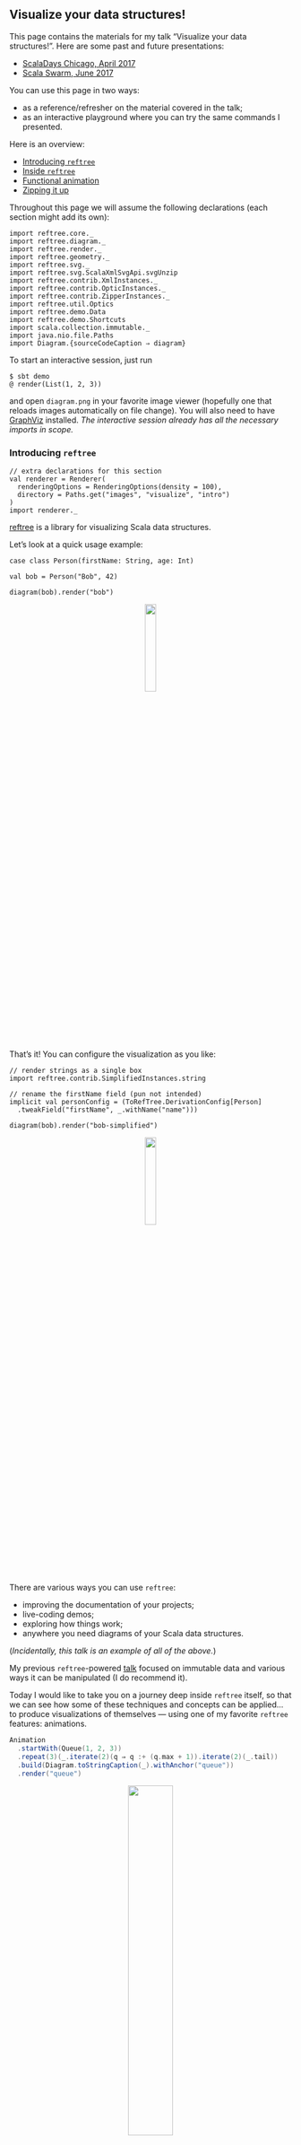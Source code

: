 ## Visualize your data structures!

This page contains the materials for my talk “Visualize your data structures!”.
Here are some past and future presentations:

* [ScalaDays Chicago, April 2017](http://event.scaladays.org/scaladays-chicago-2017#!#schedulePopupExtras-8067)
* [Scala Swarm, June 2017](http://scala-swarm.org/)

You can use this page in two ways:

* as a reference/refresher on the material covered in the talk;
* as an interactive playground where you can try the same commands I presented.

Here is an overview:

* [Introducing `reftree`](#introducing-reftree)
* [Inside `reftree`](#inside-reftree)
* [Functional animation](#functional-animation)
* [Zipping it up](#zipping-it-up)

Throughout this page we will assume the following
declarations (each section might add its own):

```tut:silent
import reftree.core._
import reftree.diagram._
import reftree.render._
import reftree.geometry._
import reftree.svg._
import reftree.svg.ScalaXmlSvgApi.svgUnzip
import reftree.contrib.XmlInstances._
import reftree.contrib.OpticInstances._
import reftree.contrib.ZipperInstances._
import reftree.util.Optics
import reftree.demo.Data
import reftree.demo.Shortcuts
import scala.collection.immutable._
import java.nio.file.Paths
import Diagram.{sourceCodeCaption ⇒ diagram}
```

To start an interactive session, just run

```
$ sbt demo
@ render(List(1, 2, 3))
```

and open `diagram.png` in your favorite image viewer (hopefully one that
reloads images automatically on file change). You will also need to have
[GraphViz](http://www.graphviz.org/) installed. *The interactive session
already has all the necessary imports in scope.*

### Introducing `reftree`

```tut:silent
// extra declarations for this section
val renderer = Renderer(
  renderingOptions = RenderingOptions(density = 100),
  directory = Paths.get("images", "visualize", "intro")
)
import renderer._
```

[reftree](https://stanch.github.io/reftree) is a library for visualizing Scala data structures.

Let’s look at a quick usage example:

```tut
case class Person(firstName: String, age: Int)

val bob = Person("Bob", 42)

diagram(bob).render("bob")
```

<p align="center"><img src="images/visualize/intro/bob.png" width="20%" /></p>

That’s it! You can configure the visualization as you like:

```tut
// render strings as a single box
import reftree.contrib.SimplifiedInstances.string

// rename the firstName field (pun not intended)
implicit val personConfig = (ToRefTree.DerivationConfig[Person]
  .tweakField("firstName", _.withName("name")))

diagram(bob).render("bob-simplified")
```

<p align="center"><img src="images/visualize/intro/bob-simplified.png" width="20%" /></p>

There are various ways you can use `reftree`:

* improving the documentation of your projects;
* live-coding demos;
* exploring how things work;
* anywhere you need diagrams of your Scala data structures.

(*Incidentally, this talk is an example of all of the above.*)

My previous `reftree`-powered [talk](immutability.md) focused on
immutable data and various ways it can be manipulated (I do recommend it).

Today I would like to take you on a journey deep inside `reftree` itself,
so that we can see how some of these techniques and concepts can be applied...
to produce visualizations of themselves — using one of my favorite `reftree`
features: animations.

```scala
Animation
  .startWith(Queue(1, 2, 3))
  .repeat(3)(_.iterate(2)(q ⇒ q :+ (q.max + 1)).iterate(2)(_.tail))
  .build(Diagram.toStringCaption(_).withAnchor("queue"))
  .render("queue")
```

<p align="center"><img src="images/immutability/data/queue.gif" width="40%" /></p>

### Inside `reftree`

```tut:silent
// extra declarations for this section
import reftree.contrib.SimplifiedInstances.{option, seq, list}

val renderer = Renderer(
  renderingOptions = RenderingOptions(density = 100),
  directory = Paths.get("images", "visualize", "inside")
)
import renderer._
```

First, we need to grasp the basics of `reftree`.

To visualize a value of some type `A`, `reftree` converts it into a data structure
called `RefTree` (surprise!), using a typeclass `ToRefTree[A]`.
For many Scala collections and case classes this is done automagically, using
[shapeless](https://github.com/milessabin/shapeless/wiki/Feature-overview:-shapeless-2.0.0#generic-representation-of-sealed-families-of-case-classes).
(*If you are curious about the magic, take a look at [this file](core/src/main/scala/reftree/core/GenericInstances.scala).*)

What does a `RefTree` look like? The best way to find out is to visualize a `RefTree`
of a `RefTree`!

```tut
diagram(bob.refTree).render("reftree")
```

<p align="center"><img src="images/visualize/inside/reftree.png" width="100%" /></p>

As you can see, it contains values (`Val`) and references (`Ref`).

How do we get from `RefTree` to an image though?
This is where [GraphViz](http://www.graphviz.org/) comes in.
From a `RefTree` we can obtain a graph definition that can be rendered by GraphViz:

```tut
Shortcuts.graph(bob)
```

Going even further, we can ask GraphViz for an [SVG](https://en.wikipedia.org/wiki/Scalable_Vector_Graphics) output:

```tut
Shortcuts.svg(bob)
```

At this point you might be guessing how we can use this as a basis for our animation approach.
Every state of a data structure will be a separate frame in the SVG format.
However, an animation consisting of these frames alone would be too jumpy.
We need to add intermediate frames to smoothly “morph” one frame into another.
With SVG being a vector format, this sounds simple.
We just have to individually morph different aspects of the image:

* graph node positions;
* graph edges and their shapes;
* colors;
* stroke thickness;
* transparency.

Ouch! A sane functional approach would definitely help here :)

### Functional animation

```tut:silent
// extra declarations for this section
val renderer = Renderer(
  renderingOptions = RenderingOptions(density = 100),
  directory = Paths.get("images", "visualize", "animation")
)
import renderer._
```

Let’s start by introducing an abstraction for morphing, or, in other words,
interpolating things of type `A`:

```scala
trait Interpolation[A] {
  def apply(left: A, right: A, time: Double): A
  def sample(left: A, right: A, n: Int, inclusive: Boolean = true): Seq[A]
}
```

(*If you are curious, [here is the actual implementation](core/src/main/scala/reftree/geometry/Interpolation.scala).*)

Once we have an instance of `Interpolation[xml.Node]`, we can generate
as many intermediate frames as we want! But how do we construct this instance?

Consider a lowly floating point number (it can represent an *x* coordinate of some element in our SVG, for example).
There is an obvious way to implement `Interpolation[Double]`, which `reftree` already defines as `Interpolation.double`:

```tut
val numbers = Interpolation.double.sample(0, 10, 5)

diagram(numbers).render("numbers")
```

<p align="center"><img src="images/visualize/animation/numbers.png" width="20%" /></p>

Now if you think about a point in 2D space, it’s just two numbers joined together:

```tut
val point = Point(0, 10)

diagram(point).render("point")
```

<p align="center"><img src="images/visualize/animation/point.png" width="15%" /></p>

Can we use the number interpolation to interpolate these two numbers?
To answer this question, let’s introduce more abstraction
(in a great tradition of functional programming).

A lens `Lens[A, B]` is something that can “focus” on a piece of data of type `B`
inside a data structure of type `A` and provide read-write access to it.
We will use the excellent [Monocle library](https://github.com/julien-truffaut/Monocle)
to create lenses and other optics along the way:

```tut
import monocle.macros.GenLens

val x = GenLens[Point](_.x)
val y = GenLens[Point](_.y)

(diagram(OpticFocus(x, point)).toNamespace("x") +
  diagram(OpticFocus(y, point)).toNamespace("y")).render("x+y")
```

<p align="center"><img src="images/visualize/animation/x+y.png" width="40%" /></p>

Lenses provide several methods to manipulate data:

```tut
x.get(point)
y.set(20)(point)
y.modify(_ + 20)(point)
```

If we can read and write each coordinate field, we can interpolate them separately
and update the point field by field.
We do this by piping `Interpolation.double` through `x` and `y` lenses
and combining the resulting interpolations:

```tut
val pointInterpolation = (
  x.interpolateWith(Interpolation.double) +
  y.interpolateWith(Interpolation.double))

val points = pointInterpolation.sample(Point(0, 0), Point(10, 20), 5)

diagram(points).render("points")
```

<p align="center"><img src="images/visualize/animation/points.png" width="80%" /></p>

Of course, `reftree` already defines this as `Point.interpolation`.

Using the same approach, we can build a polyline interpolator
(assuming the polylines being interpolated consist of equal number of points):

```tut
Data.polyline1
Data.polyline2

val polylineInterpolation = (GenLens[Polyline](_.points)
  .interpolateEachWith(Point.interpolation))

val polylines = polylineInterpolation.sample(Data.polyline1, Data.polyline2, 3)

diagram(polylines).render("polylines")
```

<p align="center"><img src="images/visualize/animation/polylines.png" width="85%" /></p>

We are finally ready to implement our first substantial interpolator: one that morphs graph edges.
*The following approach is inspired by Mike Bostock’s [path tween](https://bl.ocks.org/mbostock/3916621),
however `reftree` puts more emphasis on types and even includes its own
[SVG path parser and simplification algorithm](core/src/main/scala/reftree/geometry/Path.scala).*

The resulting animation should look like this:

<p align="center"><img src="images/visualize/animation/edges-100.gif" width="20%" /></p>

An edge is drawn with an [SVG path](https://developer.mozilla.org/en-US/docs/Web/SVG/Tutorial/Paths),
which consists of several commands, e.g. “move to”, “line to”, “bezier curve to”.
Here is a minimized SVG snippet for an actual edge:

```tut
Data.edge1

diagram(Data.edge1).render("edge")
```

<p align="center"><img src="images/visualize/animation/edge.png" width="80%" /></p>

As you can see, the commands themselves are given in the `d` attribute inside the `path` element
in a rather obscure format. Luckily, we have lenses and other optics at our disposal
to plumb through this mess.

First, let’s get to the `path` element. `reftree` implements a few things that will help us:
* `ScalaXmlSvgApi`, an implementation of several useful SVG operations based on Scala’s `xml.Node`.
  In particular, if offers a CSS selector-like method for matching elements of certain type and/or class.
* An optic that focuses on an element deep inside XML or any other recursive data structure: `Optics.collectFirst`.
  It is actually an `Optional`, not a `Lens`, since the element might be missing.

```tut
val edgePathElement = Optics.collectFirst(ScalaXmlSvgApi.select("path"))

diagram(OpticFocus(edgePathElement, Data.edge1)).render("edgePathElement")
```

<p align="center"><img src="images/visualize/animation/edgePathElement.png" width="80%" /></p>

Next, we need to “descend” to the `d` attribute. Here is where optics really shine:
we can compose `Optional[A, B]` with `Lens[B, C]` to get an `Optional[A, C]`:

```tut
val d = Optics.xmlAttr("d")
val edgePathString = edgePathElement composeLens d

diagram(OpticFocus(edgePathString, Data.edge1)).render("edgePathString")
```

<p align="center"><img src="images/visualize/animation/edgePathString.png" width="80%" /></p>

Next, we will use an isomorphism, another kind of optic, to view
the string as a nice case class:

```tut
Path.stringIso

val edgePath = edgePathString composeIso Path.stringIso

diagram(edgePath.getOption(Data.edge1)).render("edgePath")
```

<p align="center"><img src="images/visualize/animation/edgePath.png" width="85%" /></p>

And finally, another isomorphism takes us from a `Path` to its sampled representation
as a `Polyline`. (*Purists will say that this is not really an isomorphism because
it’s not reversible, but with a lot of points you can get pretty close ;)*)

```tut
Path.polylineIso(points = 4)

def edgePolyline(points: Int) = edgePath composeIso Path.polylineIso(points)

diagram(edgePolyline(4).getOption(Data.edge1)).render("edgePolyline")
```

<p align="center"><img src="images/visualize/animation/edgePolyline.png" width="100%" /></p>

Let’s interpolate!

```tut
def edgeInterpolation(points: Int) = edgePolyline(points).interpolateWith(Polyline.interpolation)

def edges(points: Int, frames: Int) = (Data.edge1 +:
  edgeInterpolation(points).sample(Data.edge1, Data.edge2, frames, inclusive = false) :+
  Data.edge2)

AnimatedGifRenderer.renderAnimatedGif(
  edges(4, 4),
  Paths.get("images", "visualize", "animation", "edges-4.gif"),
  RenderingOptions(density = 200),
  AnimationOptions(framesPerSecond = 1)
)

AnimatedGifRenderer.renderAnimatedGif(
  edges(100, 32),
  Paths.get("images", "visualize", "animation", "edges-100.gif"),
  RenderingOptions(density = 200),
  AnimationOptions(framesPerSecond = 8)
)
```

With 4 points and 4 frames:

<p align="center"><img src="images/visualize/animation/edges-4.gif" width="20%" /></p>

With 100 points and 32 frames:

<p align="center"><img src="images/visualize/animation/edges-100.gif" width="20%" /></p>

*Interpolating the entire image is left as an exercise for the reader,
although the impatient will find the complete implementation
[here](core/src/main/scala/reftree/svg/SvgGraphAnimation.scala).*

Notice that we never touched XML directly.
In fact, equipped with the same set of optics for another format or representation
([scala-js?](https://www.scala-js.org/)),
we would be able to operate on it without changing the code too much.
This goes to show the flexibility and usefulness of optics.

### Zipping it up

```tut:silent
// extra declarations for this section
val renderer = Renderer(
  renderingOptions = RenderingOptions(density = 100),
  directory = Paths.get("images", "visualize", "zippers")
)
import renderer._
```

In the previous section we saw `Optics.collectFirst` — an optic that is able to perform
modifications deep inside SVG. How do we go about implementing something like this,
or, more generally, how do we edit recursive data structures such as XML?

This solution is called a “Zipper”, and was introduced by Gérard Huet in 1997.
It consists of a “cursor” pointing to a location anywhere in a tree — “current focus”.
The cursor can be moved freely with operations like `moveDownLeft`, `moveRight`, `moveUp`, etc.
Current focus can be updated, deleted, or new nodes can be inserted to its left or right.
Zippers are immutable, and every operation returns a new Zipper.
All the changes made to the tree can be committed, yielding a new modified version of the original tree.

My [zipper library](https://github.com/stanch/zipper#zipper--an-implementation-of-huets-zipper)
provides a few useful movements and operations. Just like optics, it’s rather generic and flexible.
The zipper can operate on any type, as long as an instance of the `Unzip` typeclass is available,
which can be automatically derived in many cases.
(*Note that the derivation of `Unzip` for SVG can be found
[here](core/src/main/scala/reftree/svg/package.scala).*)

Consider a simple XML tree:

```tut
Data.simpleXml

diagram(Data.simpleXml).render("simpleXml")
```

<p align="center"><img src="images/visualize/zippers/simpleXml.png" width="80%" /></p>

When we wrap a Zipper around this tree, it does not look very interesting yet:

```tut
import zipper.Zipper

val zipper1 = Zipper(Data.simpleXml)

(diagram(Data.simpleXml) + diagram(zipper1)).render("zipper1")
```

<p align="center"><img src="images/visualize/zippers/zipper1.png" width="80%" /></p>

We can see that it just points to the original tree.
In this case the focus is the root of the tree, which has no siblings,
and the parent zipper does not exist, since we are at the top level.

To move down the tree, we “unzip” it, separating the child nodes into
the focused node and its left and right siblings:

```tut
val zipper2 = zipper1.moveDownLeft

(diagram(zipper1) + diagram(zipper2)).render("zipper1+2")
```

<p align="center"><img src="images/visualize/zippers/zipper1+2.png" width="80%" /></p>

The new Zipper links to the old one,
which will allow us to return to the root of the tree when we are done applying changes.
This link however prevents us from seeing the picture clearly.
Let’s look at the second zipper alone:

```tut
diagram(zipper2).render("zipper2b")
```

<p align="center"><img src="images/visualize/zippers/zipper2b.png" width="70%" /></p>

Great! We have `2` in focus and `3, 4, 5` as right siblings. What happens if we move right a bit?

```tut
val zipper3 = zipper2.moveRightBy(2)

diagram(zipper3).render("zipper3")
```

<p align="center"><img src="images/visualize/zippers/zipper3.png" width="70%" /></p>

This is interesting! Notice that the left siblings are “inverted”.
This allows to move left and right in constant time, because the sibling
adjacent to the focus is always at the head of the list.

This also allows us to insert new siblings easily:

```tut
val zipper4 = zipper3.insertLeft(<fruit/>)

diagram(zipper4).render("zipper4")
```

<p align="center"><img src="images/visualize/zippers/zipper4.png" width="70%" /></p>

And, as you might know, we can delete nodes and update the focus:

```tut
val zipper5 = zipper4.deleteAndMoveRight.set(<worm/>)

diagram(zipper5).render("zipper5")
```

<p align="center"><img src="images/visualize/zippers/zipper5.png" width="35%" /></p>

Finally, when we move up, the siblings at the current level are “zipped”
together and their parent node is updated:

```tut
val zipper6 = zipper5.moveUp

diagram(zipper6).render("zipper6")
```

<p align="center"><img src="images/visualize/zippers/zipper6.png" width="50%" /></p>

When we are done editing, the `.commit` shorthand can be used for going
all the way up (applying all the changes) and returning the focus.
Notice how all the unchanged nodes are shared between the old and the new XML.

```tut
val notSoSimpleXml = zipper6.commit

(diagram(Data.simpleXml) + diagram(notSoSimpleXml)).render("notSoSimpleXml")
```

<p align="center"><img src="images/visualize/zippers/notSoSimpleXml.png" width="100%" /></p>

*Using an XML zipper, a determined reader can easily implement advanced lenses,
such as `Optics.collectFirst`, `Optics.collectLeftByKey`, etc, all found
[here](core/src/main/scala/reftree/util/Optics.scala).*

To conclude, here is an animation of a zipper and the tree it operates on
(from my previous talk), produced (as we know now) not without zippers’ help:

<p align="center"><img src="images/immutability/zippers/tree+zipper.gif" /></p>

That’s all! Thank you for reading this far.
I hope you are leaving this page with some great `reftree` use-cases in mind :)
